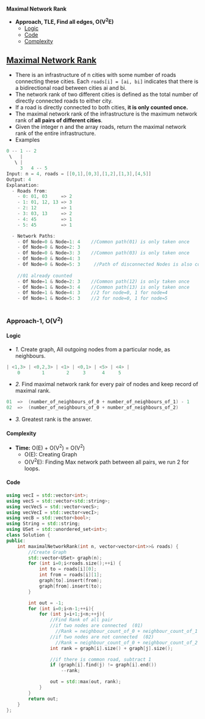 **Maximal Network Rank**
- **Approach, TLE, Find all edges, O(V<sup>2</sup>E)**
  - [Logic](#l)
  - [Code](#c)
  - [Complexity](#co)

## [Maximal Network Rank](https://leetcode.com/problems/maximal-network-rank/)
- There is an infrastructure of n cities with some number of roads connecting these cities. Each `roads[i] = [ai, bi]` indicates that there is a bidirectional road between cities ai and bi.
- The network rank of two different cities is defined as the total number of directly connected roads to either city. 
- If a road is directly connected to both cities, **it is only counted once.**
- The maximal network rank of the infrastructure is the maximum network rank of **all pairs of different cities**.
- Given the integer n and the array roads, return the maximal network rank of the entire infrastructure.
- Examples
```c
0 -- 1 -- 2
 \   |
   \ |
     3   4 -- 5
Input: n = 4, roads = [[0,1],[0,3],[1,2],[1,3],[4,5]]
Output: 4
Explanation:
  - Roads from:
    - 0: 01, 03     => 2
    - 1: 01, 12, 13 => 3
    - 2: 12         => 1
    - 3: 03, 13     => 2
    - 4: 45         => 1
    - 5: 45         => 1

  - Network Paths:
    - Of Node=0 & Node=1: 4    //Common path(01) is only taken once
    - Of Node=0 & Node=2: 3
    - Of Node=0 & Node=3: 3    //Common path(03) is only taken once
    - Of Node=0 & Node=4: 3
    - Of Node=0 & Node=5: 3     //Path of disconnected Nodes is also counted
    
    //01 already counted
    - Of Node=1 & Node=2: 3    //Common path(12) is only taken once
    - Of Node=1 & Node=3: 4    //Common path(13) is only taken once
    - Of Node=1 & Node=4: 3    //2 for node=0, 1 for node=4
    - Of Node=1 & Node=5: 3    //2 for node=0, 1 for node=5
    
```

### Approach-1, O(V<sup>2</sup>)
<a name=l></a>
#### Logic
- _1._ Create graph, All outgoing nodes from a particular node, as neighbours.
```c
| <1,3> | <0,2,3> | <1> | <0,1> | <5> | <4> |
    0        1        2     3      4     5
```
- _2._ Find maximal network rank for every pair of nodes and keep record of maximal rank.
```c
01  =>  (number_of_neighbours_of_0 + number_of_neighbours_of_1) - 1     //Since 0 and 1 are connected
02  =>  (number_of_neighbours_of_0 + number_of_neighbours_of_2)         //Since 0 and 2 are not connected
```
- _3._ Greatest rank is the answer.

<a name=co></a>
#### Complexity
- **Time:** O(E) + O(V<sup>2</sup>) = O(V<sup>2</sup>)
  - O(E): Creating Graph
  - O(V<sup>2</sup>E): Finding Max network path between all pairs, we run 2 for loops.

<a name=c></a>
#### Code
```cpp
using vecI = std::vector<int>;
using vecS = std::vector<std::string>;
using vecVecS = std::vector<vecS>;
using vecVecI = std::vector<vecI>;
using vecB = std::vector<bool>;
using String = std::string;
using USet = std::unordered_set<int>;
class Solution {
public:
    int maximalNetworkRank(int n, vector<vector<int>>& roads) {
        //Create Graph
        std::vector<USet> graph(n);
        for (int i=0;i<roads.size();++i) {
            int to = roads[i][0];
            int from = roads[i][1];
            graph[to].insert(from);
            graph[from].insert(to);
        }

        int out = -1;
        for (int i=0;i<n-1;++i){
            for (int j=i+1;j<n;++j){
                //Find Rank of all pair
                //if two nodes are connected  (01)
                  //Rank = neighbour_count_of_0 + neighbour_count_of_1 - 1
                //if two nodes are not connected  (02)
                  //Rank = neighbour_count_of_0 + neighbour_count_of_2
                int rank = graph[i].size() + graph[j].size();

                //if there is common road, subtract 1
                if (graph[i].find(j) != graph[i].end())
                    --rank;

                out = std::max(out, rank);
            }
        }
        return out;        
    }
};
```
